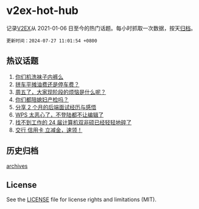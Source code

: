 # v2ex-hot-hub

 记录[V2EX](https://www.v2ex.com/)从 2021-01-06 日至今的热门话题。每小时抓取一次数据，按天[归档](archives)。

`更新时间：2024-07-27 11:01:54 +0800`

## 热议话题

1. [你们机洗袜子内裤么](https://www.v2ex.com/t/1060274)
1. [拼车平摊油费还是停车费？](https://www.v2ex.com/t/1060311)
1. [周五了，大家现阶段的烦恼是什么呢？](https://www.v2ex.com/t/1060360)
1. [你们都陪媳妇产检吗？](https://www.v2ex.com/t/1060318)
1. [分享 2 个月的后端面试经历与感悟](https://www.v2ex.com/t/1060319)
1. [WPS 太恶心了，不登陆都不让编辑了](https://www.v2ex.com/t/1060246)
1. [找不到工作的 24 届计算机双非硕已经轻轻地碎了](https://www.v2ex.com/t/1060272)
1. [交行 信用卡 立减金，速领！](https://www.v2ex.com/t/1060301)

## 历史归档

[archives](archives)

## License

See the [LICENSE](LICENSE) file for license rights and limitations (MIT).
